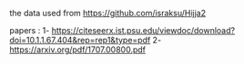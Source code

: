 the data used from https://github.com/israksu/Hijja2

papers :
1- https://citeseerx.ist.psu.edu/viewdoc/download?doi=10.1.1.67.404&rep=rep1&type=pdf
2- https://arxiv.org/pdf/1707.00800.pdf
